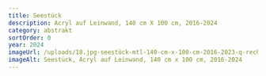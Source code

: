 ```yaml
---
title: Seestück
description: Acryl auf Leinwand, 140 cm X 100 cm, 2016-2024
category: abstrakt
sortOrder: 0
year: 2024
imageUrl: /uploads/18.jpg-seestück-mtl-140-cm-x-100-cm-2016-2023-q-rechts-nach-oben.jpg
imageAlt: Seestück, Acryl auf Leinwand, 140 cm x 100 cm, 2016-2024
---
```

